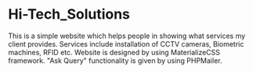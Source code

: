 # Hi-Tech_Solutions
This is a simple website which helps people in showing what services my client provides. Services include installation of CCTV cameras, Biometric machines, RFID etc.
Website is designed by using MaterializeCSS framework.
"Ask Query" functionality is given by using PHPMailer.
